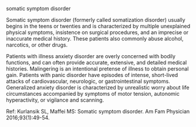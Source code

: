 somatic symptom disorder

Somatic symptom disorder (formerly called somatization disorder) usually begins in the teens or twenties and is characterized by multiple unexplained physical symptoms, insistence on surgical procedures, and an imprecise or inaccurate medical history. These patients also commonly abuse alcohol, narcotics, or other drugs.

Patients with illness anxiety disorder are overly concerned with bodily functions, and can often provide accurate, extensive, and detailed medical histories. Malingering is an intentional pretense of illness to obtain personal gain. Patients with panic disorder have episodes of intense, short-lived attacks of cardiovascular, neurologic, or gastrointestinal symptoms. Generalized anxiety disorder is characterized by unrealistic worry about life circumstances accompanied by symptoms of motor tension, autonomic hyperactivity, or vigilance and scanning.

Ref: Kurlansik SL, Maffei MS: Somatic symptom disorder. Am Fam Physician 2016;93(1):49-54.
